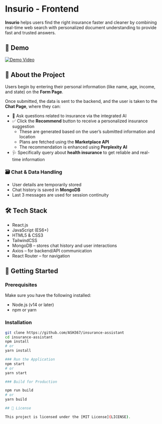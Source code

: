 # Insurio - Frontend

**Insurio** helps users find the right insurance faster and cleaner by combining real-time web search with personalized document understanding to provide fast and trusted answers.

## 📸 Demo

[![Demo Video](https://img.youtube.com/vi/05jEwKGhr0w/0.jpg)](https://youtu.be/05jEwKGhr0w)

## 🧠 About the Project

Users begin by entering their personal information (like name, age, income, and state) on the **Form Page**.

Once submitted, the data is sent to the backend, and the user is taken to the **Chat Page**, where they can:

- 💬 Ask questions related to insurance via the integrated AI
- ✅ Click the **Recommend** button to receive a personalized insurance suggestion
  - These are generated based on the user’s submitted information and location
  - Plans are fetched using the **Marketplace API**
  - The recommendation is enhanced using **Perplexity AI**
- 🩺 Specifically query about **health insurance** to get reliable and real-time information

### 🗃️ Chat & Data Handling

- User details are temporarily stored
- Chat history is saved in **MongoDB**
- Last 3 messages are used for session continuity

## 🛠️ Tech Stack

- React.js
- JavaScript (ES6+)
- HTML5 & CSS3
- TailwindCSS
- MongoDB – stores chat history and user interactions
- Axios – for backend/API communication
- React Router – for navigation

## 🏁 Getting Started

### Prerequisites

Make sure you have the following installed:

- Node.js (v14 or later)
- npm or yarn

### Installation

```bash
git clone https://github.com/ASH367/insurance-assistant
cd insurance-assistant
npm install
# or
yarn install 

### Run the Application
npm start
# or
yarn start

### Build for Production

npm run build
# or
yarn build

## 📄 License

This project is licensed under the [MIT License](LICENSE).

